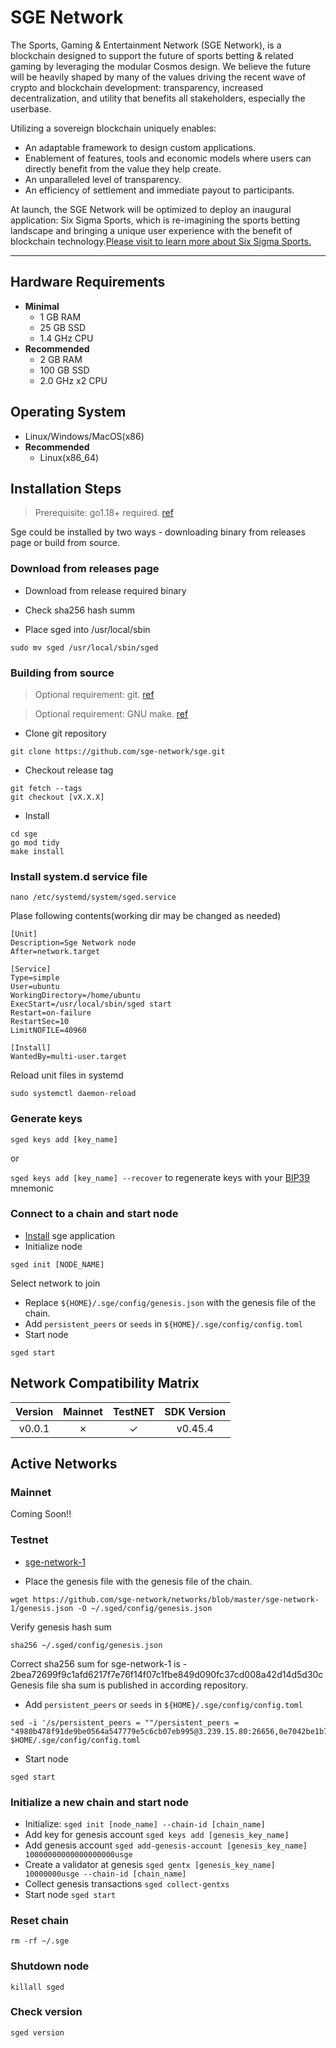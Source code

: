 # SGE Network

The Sports, Gaming & Entertainment Network (SGE Network), is a blockchain designed to support the future of sports betting & related gaming by leveraging the modular Cosmos design. We believe the future will be heavily shaped by many of the values driving the recent wave of crypto and blockchain development: transparency, increased decentralization, and utility that benefits all stakeholders, especially the userbase.

Utilizing a sovereign blockchain uniquely enables: 
- An adaptable framework to design custom applications.
- Enablement of features, tools and economic models where users can directly benefit from the value they help create.
- An unparalleled level of transparency.
- An efficiency of settlement and immediate payout to participants. 

At launch, the SGE Network will be optimized to deploy an inaugural application: Six Sigma Sports, which is re-imagining the sports betting landscape and bringing a unique user experience with the benefit of blockchain technology.[Please visit to learn more about Six Sigma Sports.](https://sixsigmasports.io/)

---

## Hardware Requirements
* **Minimal**
    * 1 GB RAM
    * 25 GB SSD
    * 1.4 GHz CPU
* **Recommended**
    * 2 GB RAM
    * 100 GB SSD
    * 2.0 GHz x2 CPU

## Operating System
* Linux/Windows/MacOS(x86)
* **Recommended**
    * Linux(x86_64)

## Installation Steps
>Prerequisite: go1.18+ required. [ref](https://golang.org/doc/install)

Sge could be installed by two ways - downloading binary from releases page or build from source.

### Download from releases page
* Download from release required binary

* Check sha256 hash summ

* Place sged into /usr/local/sbin
```shell
sudo mv sged /usr/local/sbin/sged
```


### Building from source
>Optional requirement: git. [ref](https://github.com/git/git)

>Optional requirement: GNU make. [ref](https://www.gnu.org/software/make/manual/html_node/index.html)


* Clone git repository
```shell
git clone https://github.com/sge-network/sge.git
```
* Checkout release tag
```shell
git fetch --tags
git checkout [vX.X.X]
```
* Install
```shell
cd sge
go mod tidy
make install
```

### Install system.d service file
```shell
nano /etc/systemd/system/sged.service
```
Plase following contents(working dir may be changed as needed)
```
[Unit]
Description=Sge Network node
After=network.target

[Service]
Type=simple
User=ubuntu
WorkingDirectory=/home/ubuntu
ExecStart=/usr/local/sbin/sged start
Restart=on-failure
RestartSec=10
LimitNOFILE=40960

[Install]
WantedBy=multi-user.target
```
Reload unit files in systemd
```shell
sudo systemctl daemon-reload
```

### Generate keys

`sged keys add [key_name]`

or

`sged keys add [key_name] --recover` to regenerate keys with your [BIP39](https://github.com/bitcoin/bips/tree/master/bip-0039) mnemonic

### Connect to a chain and start node
* [Install](#installation-steps) sge application
* Initialize node
```shell
sged init [NODE_NAME]
```
Select network to join
* Replace `${HOME}/.sge/config/genesis.json` with the genesis file of the chain.
* Add `persistent_peers` or `seeds` in `${HOME}/.sge/config/config.toml`
* Start node
```shell
sged start
```

## Network Compatibility Matrix

| Version | Mainnet | TestNET      | SDK Version |
|:-------:|:-------:|:------------:|:-----------:|
|  v0.0.1 |    ✗    |      ✓       |   v0.45.4   |


## Active Networks

### Mainnet

Coming Soon!!

### Testnet

- [sge-network-1](https://github.com/sge-network/networks/sge-network-1)


* Place the genesis file  with the genesis file of the chain.
```shell
wget https://github.com/sge-network/networks/blob/master/sge-network-1/genesis.json -O ~/.sged/config/genesis.json
```
Verify genesis hash sum
```shell
sha256 ~/.sged/config/genesis.json
```
Correct sha256 sum for sge-network-1 is - 2bea72699f9c1afd6217f7e76f14f07c1fbe849d090fc37cd008a42d14d5d30c
Genesis file sha sum is published in according repository.

* Add `persistent_peers` or `seeds` in `${HOME}/.sge/config/config.toml`
```shell
sed -i '/s/persistent_peers = ""/persistent_peers = "4980b478f91de9be0564a547779e5c6cb07eb995@3.239.15.80:26656,0e7042be1b77707aaf0597bb804da90d3a606c08@3.88.40.53:26656/g' $HOME/.sge/config/config.toml
```
* Start node
```shell
sged start
```

### Initialize a new chain and start node
* Initialize: `sged init [node_name] --chain-id [chain_name]`
* Add key for genesis account `sged keys add [genesis_key_name]`
* Add genesis account `sged add-genesis-account [genesis_key_name] 10000000000000000000usge`
* Create a validator at genesis `sged gentx [genesis_key_name] 10000000usge --chain-id [chain_name]`
* Collect genesis transactions `sged collect-gentxs`
* Start node `sged start`

### Reset chain
```shell
rm -rf ~/.sge
```

### Shutdown node
```shell
killall sged
```

### Check version
```shell
sged version
```
